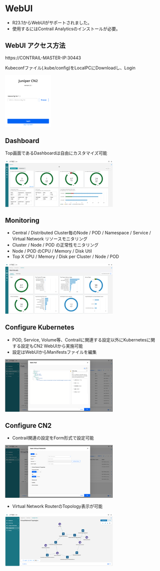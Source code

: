 # WebUI
- R23.1からWebUIがサポートされました。
- 使用するにはContrail Analyticsのインストールが必要。

## WebUI アクセス方法
https://CONTRAIL-MASTER-IP:30443

Kubeconfファイル(.kube/config)をLocalPCにDownloadし、Login

<img src="https://github.com/jnpr-jp-crdc/CN2/blob/main/Docs/Images/WebUI-kubeconfig.png" width="30%">

## Dashboard
Top画面であるDashboardは自由にカスタマイズ可能

<img src="https://github.com/jnpr-jp-crdc/CN2/blob/main/Docs/Images/WebUI1.png" width="70%">

## Monitoring
- Central / Distributed Cluster毎のNode / POD / Namespace / Service / Virtual Network リソースモニタリング
- Cluster / Node / POD の正常性モニタリング
- Node / POD のCPU / Memory / Disk Util
- Top X CPU / Memory / Disk per Cluster / Node / POD

<img src="https://github.com/jnpr-jp-crdc/CN2/blob/main/Docs/Images/WebUI2.png" width="70%">

## Configure Kubernetes
- POD, Service, Volume等、Contrailに関連する設定以外にKubernetesに関する設定もCN2 WebUIから実施可能
- 設定はWebUIからManifestsファイルを編集

<img src="https://github.com/jnpr-jp-crdc/CN2/blob/main/Docs/Images/WebUI3.png" width="70%">

## Configure CN2
- Contrail関連の設定をForm形式で設定可能

<img src="https://github.com/jnpr-jp-crdc/CN2/blob/main/Docs/Images/WebUI4.png" width="70%">

- Virtual Network RouterのTopology表示が可能

<img src="https://github.com/jnpr-jp-crdc/CN2/blob/main/Docs/Images/WebUI5.png" width="70%">
